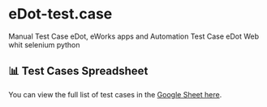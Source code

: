 # eDot-test.case
Manual Test Case eDot, eWorks apps and  Automation Test Case eDot Web whit selenium python

## 📊 Test Cases Spreadsheet

You can view the full list of test cases in the [Google Sheet here](https://docs.google.com/spreadsheets/d/1u_luxuzqan_vjnlVtrsaFvtx4QWI0jwZNFD4CegQbEY/edit?usp=sharing).
